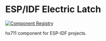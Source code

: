 # ESP/IDF Electric Latch

[![Component Registry](https://components.espressif.com/components/supcik/e-latch/badge.svg)](https://components.espressif.com/components/supcik/e-latch)

hx711 component for ESP-IDF projects.
